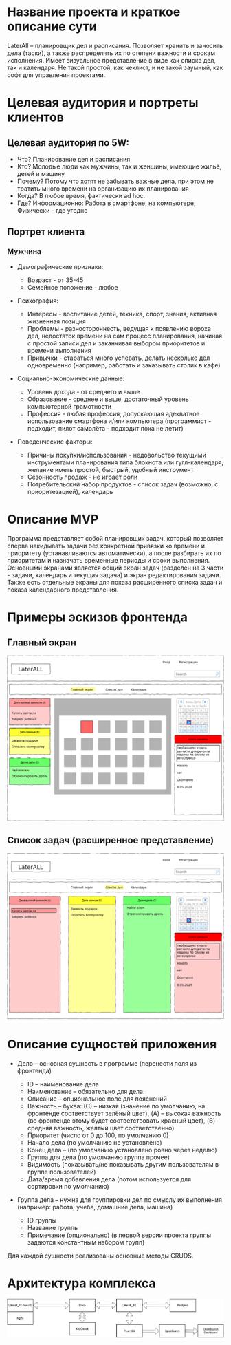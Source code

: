# Название проекта и краткое описание сути
LaterAll – планировщик дел и расписания. Позволяет хранить и заносить дела (таски), а также распределять их по степени важности и срокам исполнения. Имеет визуальное представление в виде как списка дел, так и календаря.
Не такой простой, как чеклист, и не такой заумный, как софт для управления проектами.
# Целевая аудитория и портреты клиентов
## Целевая аудитория по 5W:
- Что? Планирование дел и расписания
- Кто? Молодые люди как мужчины, так и женщины, имеющие жильё, детей и машину
- Почему? Потому что хотят не забывать важные дела, при этом не тратить много времени на организацию их планирования
- Когда? В любое время, фактически ad hoc.
- Где? Информационно: Работа в смартфоне, на компьютере, Физически - где угодно

## Портрет клиента
### Мужчина
- Демографические признаки:
  - Возраст - от 35-45
  - Семейное положение - любое

- Психография:
  - Интересы - воспитание детей, техника, спорт, знания, активная жизненная позиция
  - Проблемы - разностороннесть, ведущая к появлению вороха дел, недостаток времени на сам процесс планирования, начиная с простой записи дел и заканчивая выбором приоритетов и времени выполнения
  - Привычки - стараться много успевать, делать несколько дел одновременно (например, работать и заказывать столик в кафе)

- Социально-экономические данные:
  - Уровень дохода - от среднего и выше
  - Образование - среднее и выше, достаточный уровень компьютерной грамотности
  - Профессия - любая профессия, допускающая адекватное использование смартфона и/или компьютера (программист - подходит, пилот самолёта - подходит пока не летит)

- Поведенческие факторы:
  - Причины покупки/использования - недовольство текущими инструментами планирования типа блокнота или гугл-календаря, желание иметь простой, быстрый, удобный инструмент
  - Сезонность продаж - не играет роли
  - Потребительский набор продуктов - список задач (возможно, с приоритезацией), календарь

# Описание MVP
Программа представляет собой планировщик задач, который позволяет сперва накидывать задачи без конкретной привязки ко времени и приоритету (устанавливаются автоматически), а после разбирать их по приоритетам и назначать временные периоды и сроки выполнения.
Основными экранами является общий экран задач (разделен на 3 части - задачи, календарь и текущая задача) и экран редактирования задачи. Также есть отдельные экраны для показа расширенного списка задач и показа календарного представления.

# Примеры эскизов фронтенда
## Главный экран
![alt text](docs/main_scr.png "Главный экран")
## Список задач (расширенное представление)
![alt text](docs/checklist.png "Список задач")

# Описание сущностей приложения
- Дело – основная сущность в программе (перенести поля из фронтенда)
  - ID – наименование дела
  - Наименование – обязательно для дела.
  - Описание – опциональное поле для пояснений
  - Важность – буква: (С) – низкая (значение по умолчанию, на фронтенде соответствует зелёный цвет), (A) – высокая важность (во фронтенде этому будет соответствовать красный цвет), (B) – средняя важность, желтый цвет соответственно)
  - Приоритет (число от 0 до 100, по умолчанию 0)
  - Начало дела (по умолчанию не установлено)
  - Конец дела – (по умолчанию установлено ровно через неделю)
  - Группа для дела (по умолчанию группа прочее)
  - Видимость (показывать/не показывать другим пользователям в группе пользователей)
  - Дата/время добавления дела (потом используется для сортировки по умолчанию)


- Группа дела – нужна для группировки дел по смыслу их выполнения (например: работа, учеба, домашние дела, машина)
  - ID группы
  - Название группы
  - Примечание (опционально)
    (в первой версии проекта группы задаются константным набором групп)

Для каждой сущности реализованы основные методы CRUDS.

# Архитектура комплекса
![alt text](docs/arch.png "Архитектура")
